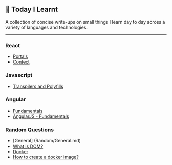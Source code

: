 ## 📝 Today I Learnt

A collection of concise write-ups on small things I learn day to day across a
variety of languages and technologies.

---

### React

- [Portals](React/Portals.md)
- [Context](React/Context.md)

### Javascript

- [Transpilers and Polyfills](Javascript/Transpilers-and-Polyfills.md)

### Angular

- [Fundamentals](Angular/Fundamentals.md)
- [AngularJS - Fundamentals](AngularJS/Fundamentals.md)

### Random Questions

- [General] (Random/General.md)
- [What is DOM?](Random/DOM.md)
- [Docker](Random/Docker.md)
- [How to create a docker image?](Random/DockerImage.md)
